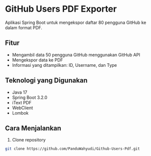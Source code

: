 # GitHub Users PDF Exporter

Aplikasi Spring Boot untuk mengekspor daftar 80 pengguna GitHub ke dalam format PDF.

## Fitur
- Mengambil data 50 pengguna GitHub menggunakan GitHub API
- Mengekspor data ke PDF
- Informasi yang ditampilkan: ID, Username, dan Type

## Teknologi yang Digunakan
- Java 17
- Spring Boot 3.2.0
- iText PDF
- WebClient
- Lombok

## Cara Menjalankan
1. Clone repository
```bash
git clone https://github.com/PanduWahyudi/Github-Users-Pdf.git
